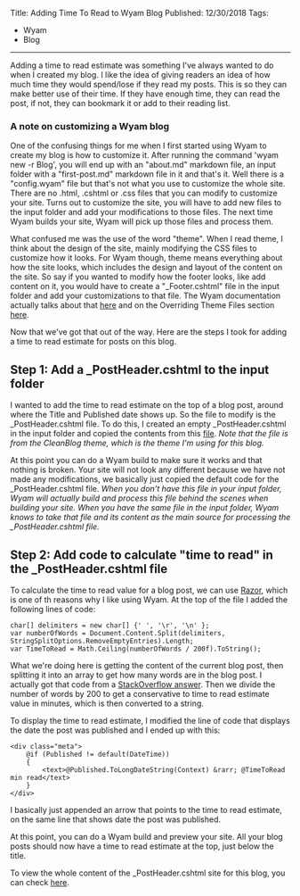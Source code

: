 Title: Adding Time To Read to Wyam Blog
Published: 12/30/2018
Tags:
   - Wyam
   - Blog
---
Adding a time to read estimate was something I've always wanted to do when I created my blog. I like the idea of giving readers an idea of how much time they would spend/lose if they read my posts. This is so they can make better use of their time. If they have enough time, they can read the post, if not, they can bookmark it or add to their reading list.

### A note on customizing a Wyam blog

One of the confusing things for me when I first started using Wyam to create my blog is how to customize it. After running the command 'wyam new -r Blog', you will end up with an "about.md" markdown file, an input folder with a "first-post.md" markdown file in it and that's it. Well there is a "config.wyam" file but that's not what you use to customize the whole site. There are no .html, .cshtml or .css files that you can modify to customize your site. Turns out to customize the site, you will have to add new files to the input folder and add your modifications to those files. The next time Wyam builds your site, Wyam will pick up those files and process them. 

What confused me was the use of the word "theme". When I read theme, I think about the design of the site, mainly modifying the CSS files to customize how it looks. For Wyam though, theme means everything about how the site looks, which includes the design and layout of the content on the site. So say if you wanted to modify how the footer looks, like add content on it, you would have to create a "_Footer.cshtml" file in the input folder and add your customizations to that file. The Wyam documentation actually talks about that [here](https://wyam.io/docs/concepts/themes#overriding-theme-files) and on the Overriding Theme Files section [here](https://wyam.io/recipes/blog/themes/cleanblog). 

Now that we've got that out of the way. Here are the steps I took for adding a time to read estimate for posts on this blog.

## Step 1: Add a _PostHeader.cshtml to the input folder

I wanted to add the time to read estimate on the top of a blog post, around where the Title and Published date shows up. So the file to modify is the _PostHeader.cshtml file. To do this, I created an empty _PostHeader.cshtml in the input folder and copied the contents from this [file](https://github.com/Wyamio/Wyam/blob/develop/themes/Blog/CleanBlog/_PostHeader.cshtml). *Note that the file is from the CleanBlog theme, which is the theme I'm using for this blog.* 

At this point you can do a Wyam build to make sure it works and that nothing is broken. Your site will not look any different because we have not made any modifications, we basically just copied the default code for the _PostHeader.cshtml file. *When you don't have this file in your input folder, Wyam will actually build and process this file behind the scenes when building your site. When you have the same file in the input folder, Wyam knows to take that file and its content as the main source for processing the _PostHeader.cshtml file.*

## Step 2: Add code to calculate "time to read" in the _PostHeader.cshtml file

To calculate the time to read value for a blog post, we can use [Razor](https://docs.microsoft.com/en-us/aspnet/web-pages/overview/getting-started/introducing-razor-syntax-c), which is one of th reasons why I like using Wyam. At the top of the file I added the following lines of code:

```
char[] delimiters = new char[] {' ', '\r', '\n' };
var numberOfWords = Document.Content.Split(delimiters, StringSplitOptions.RemoveEmptyEntries).Length;
var TimeToRead = Math.Ceiling(numberOfWords / 200f).ToString();
```
What we're doing here is getting the content of the current blog post, then splitting it into an array to get how many words are in the blog post. I actually got that code from a [StackOverflow answer](https://stackoverflow.com/a/8784662/5041911). Then we divide the number of words by 200 to get a conservative to time to read estimate value in minutes, which is then converted to a string.

To display the time to read estimate, I modified the line of code that displays the date the post was published and I ended up with this:

```
<div class="meta">
    @if (Published != default(DateTime))
    {
        <text>@Published.ToLongDateString(Context) &rarr; @TimeToRead min read</text>
    }
</div>
```
I basically just appended an arrow that points to the time to read estimate, on the same line that shows date the post was published.

At this point, you can do a Wyam build and preview your site. All your blog posts should now have a time to read estimate at the top, just below the title. 

To view the whole content of the _PostHeader.cshtml site for this blog, you can check [here](https://github.com/DinoBansigan/dinobansigan/blob/master/input/_PostHeader.cshtml).